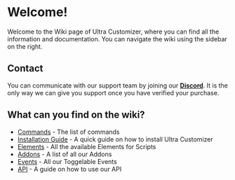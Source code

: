 # Welcome!
Welcome to the Wiki page of Ultra Customizer, where you can find all the information and documentation. You can navigate the wiki using the sidebar on the right.
<br>

## Contact
You can communicate with our support team by joining our **[Discord](https://discord.gg/3JuHDm8)**. It is the only way we can give you support once you have verified your purchase.
<br>

## What can you find on the wiki?
 - [Commands](/wiki/overview) - The list of commands
 - [Installation Guide](/wiki/installation) - A quick guide on how to install Ultra Customizer
 - [Elements](/wiki/elements) - All the available Elements for Scripts
 - [Addons](/wiki/addons) - A list of all our Addons
 - [Events](/wiki/events) - All our Toggelable Events
 - [API](/wiki/api) - A guide on how to use our API
